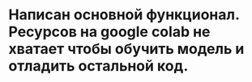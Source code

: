# Написан основной функционал. Ресурсов на google colab не хватает чтобы обучить модель и отладить остальной код. 
